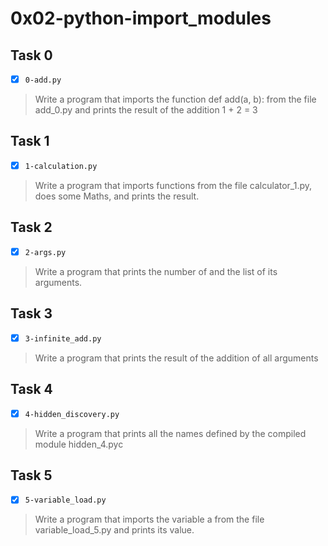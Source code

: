 # 0x02-python-import_modules

## Task 0
- [x] `0-add.py`
> Write a program that imports the function def add(a, b):
> from the file add_0.py and prints the result of 
> the addition 1 + 2 = 3

## Task 1
- [x] `1-calculation.py`
> Write a program that imports functions from the file
> calculator_1.py, does some Maths, and prints the result.

## Task 2
- [x] `2-args.py`
> Write a program that prints the number of and 
> the list of its arguments.

## Task 3
- [x] `3-infinite_add.py`
> Write a program that prints the result of the 
> addition of all arguments

## Task 4
- [x] `4-hidden_discovery.py`
> Write a program that prints all the names defined by 
> the compiled module hidden_4.pyc

## Task 5
- [x] `5-variable_load.py`
> Write a program that imports the variable a from the 
> file variable_load_5.py and prints its value.
